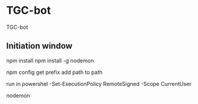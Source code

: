# TGC-bot

TGC-bot

## Initiation window

npm install
npm install -g nodemon

npm config get prefix add path to path

run in powershel -Set-ExecutionPolicy RemoteSigned -Scope CurrentUser

nodemon
